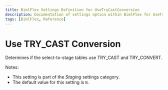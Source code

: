 ```yaml
---
title: BimlFlex Settings Definition for UseTryCastConversion
description: Documentation of settings option within BimlFlex for UseTryCastConversion
tags: [BimlFlex, Reference]
---
```


# Use TRY_CAST Conversion

Determines if the select-to-stage tables use TRY_CAST and TRY_CONVERT.

Notes:

* This setting is part of the *Staging* settings category.
* The default value for this setting is `N`.
